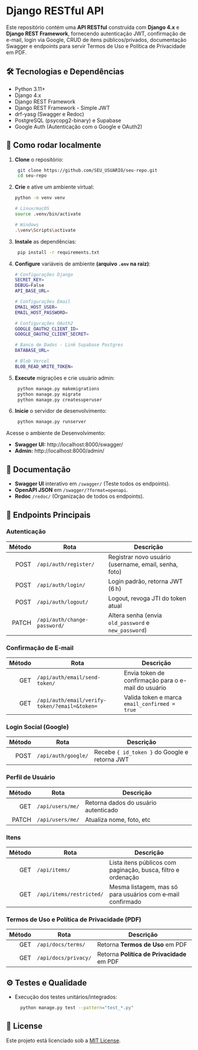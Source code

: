 # Django RESTful API

Este repositório contém uma **API RESTful** construída com **Django 4.x** e **Django REST Framework**, fornecendo autenticação JWT, confirmação de e-mail, login via Google, CRUD de itens públicos/privados, documentação Swagger e endpoints para servir Termos de Uso e Política de Privacidade em PDF.

## 🛠️ Tecnologias e Dependências

- Python 3.11+
- Django 4.x
- Django REST Framework
- Django REST Framework - Simple JWT
- drf-yasg (Swagger e Redoc)
- PostgreSQL (psycopg2-binary) e Supabase
- Google Auth (Autenticação com o Google e OAuth2)


## 🚀 Como rodar localmente

1. **Clone** o repositório:
   ```bash
    git clone https://github.com/SEU_USUARIO/seu-repo.git
    cd seu-repo
    ```

2. **Crie** e ative um ambiente virtual:
    ```bash
    python -m venv venv

    # Linux/macOS
    source .venv/bin/activate   

    # Windows
    .\venv\Scripts\activate      
    ```

3. **Instale** as dependências:
   ```bash
    pip install -r requirements.txt
    ```

4. **Configure** variáveis de ambiente **(arquivo `.env` na raiz)**:
    ```bash
    # Configurações Django
    SECRET_KEY=
    DEBUG=False
    API_BASE_URL=

    # Configurações Email
    EMAIL_HOST_USER=
    EMAIL_HOST_PASSWORD=

    # Configurações OAuth2
    GOOGLE_OAUTH2_CLIENT_ID=
    GOOGLE_OAUTH2_CLIENT_SECRET=

    # Banco de Dados - Link Supabase Postgres
    DATABASE_URL=

    # Blob Vercel
    BLOB_READ_WRITE_TOKEN=
    ```

5. **Execute** migrações e crie usuário admin:
   ```bash
    python manage.py makemigrations
    python manage.py migrate
    python manage.py createsuperuser
    ```

6. **Inicie** o servidor de desenvolvimento:
   ```bash
    python manage.py runserver
    ```

Acesse o ambiente de Desenvolvimento:  
- **Swagger UI:** http://localhost:8000/swagger/  
- **Admin:** http://localhost:8000/admin/

## 📑 Documentação

- **Swagger UI** interativo em `/swagger/` (Teste todos os endpoints). 
- **OpenAPI JSON** em `/swagger/?format=openapi`.
- **Redoc** `/redoc/` (Organização de todos os endpoints). 


## 📖 Endpoints Principais

### Autenticação

| Método | Rota | Descrição |
|-------:|------|-----------|
| POST   | `/api/auth/register/` | Registrar novo usuário (username, email, senha, foto) |
| POST   | `/api/auth/login/` | Login padrão, retorna JWT (6 h) |
| POST   | `/api/auth/logout/` | Logout, revoga JTI do token atual |
| PATCH  | `/api/auth/change-password/` | Altera senha (envia `old_password` e `new_password`) |

### Confirmação de E-mail

| Método | Rota | Descrição |
|-------:|------|-----------|
| GET    | `/api/auth/email/send-token/` | Envia token de confirmação para o e-mail do usuário |
| GET    | `/api/auth/email/verify-token/?email=&token=` | Valida token e marca `email_confirmed = true` |

### Login Social (Google)

| Método | Rota | Descrição |
|-------:|------|-----------|
| POST   | `/api/auth/google/` | Recebe `{ id_token }` do Google e retorna JWT |

### Perfil de Usuário

| Método | Rota | Descrição |
|-------:|------|-----------|
| GET    | `/api/users/me/` | Retorna dados do usuário autenticado |
| PATCH  | `/api/users/me/` | Atualiza nome, foto, etc |

### Itens

| Método | Rota | Descrição |
|-------:|------|-----------|
| GET    | `/api/items/` | Lista itens públicos com paginação, busca, filtro e ordenação |
| GET    | `/api/items/restricted/` | Mesma listagem, mas só para usuários com e‑mail confirmado |

### Termos de Uso e Política de Privacidade (PDF)

| Método | Rota | Descrição |
|-------:|------|-----------|
| GET    | `/api/docs/terms/` | Retorna **Termos de Uso** em PDF |
| GET    | `/api/docs/privacy/` | Retorna **Política de Privacidade** em PDF |


## ⚙️ Testes e Qualidade

- Execução dos testes unitários/integrados:
  ```bash
    python manage.py test --pattern="test_*.py"
  ```




## 📝 License

Este projeto está licenciado sob a [MIT License](LICENSE).
